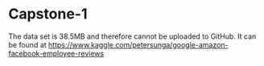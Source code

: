 # Capstone-1

The data set is 38.5MB and therefore cannot be uploaded to GitHub. It can be found at https://www.kaggle.com/petersunga/google-amazon-facebook-employee-reviews

